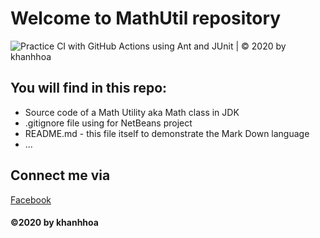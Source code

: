 # Welcome to MathUtil repository
![Practice CI with GitHub Actions using Ant and JUnit | © 2020 by khanhhoa](https://github.com/khanhhoanguyen/math-util/workflows/Practice%20CI%20with%20GitHub%20Actions%20using%20Ant%20and%20JUnit%20%7C%20%C2%A9%202020%20by%20khanhhoa/badge.svg)

## You will find in this repo:
* Source code of a Math Utility aka Math class in JDK
* .gitignore file using for NetBeans project
* README.md - this file itself to demonstrate the Mark Down language
* ...

## Connect me via
[Facebook](http://facebook.com/khanhhoa.nguyen.9404362)

#### ©2020 by khanhhoa
